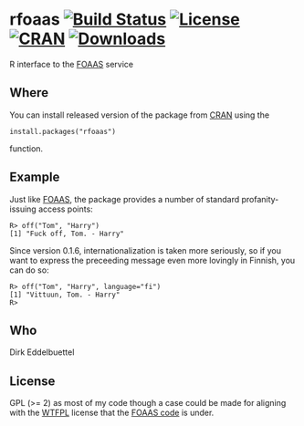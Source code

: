# rfoaas [![Build Status](https://travis-ci.org/eddelbuettel/rfoaas.svg)](https://travis-ci.org/eddelbuettel/rfoaas) [![License](http://img.shields.io/badge/license-GPL%20%28%3E=%202%29-brightgreen.svg?style=flat)](http://www.gnu.org/licenses/gpl-2.0.html) [![CRAN](http://www.r-pkg.org/badges/version/rfoaas)](http://cran.r-project.org/package=rfoaas) [![Downloads](http://cranlogs.r-pkg.org/badges/rfoaas?color=brightgreen)](http://www.r-pkg.org/pkg/rfoaas)

R interface to the [FOAAS](http://foaas.com) service 

## Where

You can install released version of the package from
[CRAN](http://cran.r-project.org/) using the
```{.r}
install.packages("rfoaas")
```
function.

## Example

Just like [FOAAS](http://www.foaas.com), the package provides a number of
standard profanity-issuing access points:

```{.r}
R> off("Tom", "Harry")
[1] "Fuck off, Tom. - Harry"
```

Since version 0.1.6, internationalization is taken more seriously, so if you
want to express the preceeding message even more lovingly in Finnish, you can
do so:

```{.r}
R> off("Tom", "Harry", language="fi")
[1] "Vittuun, Tom. - Harry"
R> 
```

## Who

Dirk Eddelbuettel

## License

GPL (>= 2) as most of my code though a case could be made for aligning with
the [WTFPL](http://www.wtfpl.net/) license that the
[FOAAS code](https://github.com/tomdionysus/foaas/) is under. 

